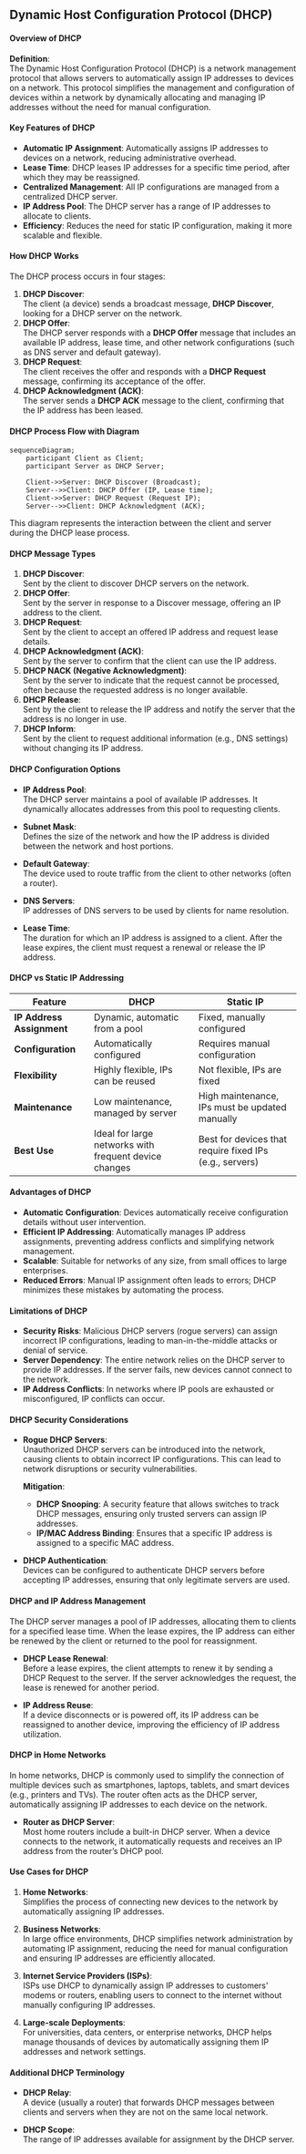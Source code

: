 ## **Dynamic Host Configuration Protocol (DHCP)**


#### **Overview of DHCP**

**Definition**:  
The Dynamic Host Configuration Protocol (DHCP) is a network management protocol that allows servers to automatically assign IP addresses to devices on a network. This protocol simplifies the management and configuration of devices within a network by dynamically allocating and managing IP addresses without the need for manual configuration.



#### **Key Features of DHCP**

- **Automatic IP Assignment**: Automatically assigns IP addresses to devices on a network, reducing administrative overhead.
- **Lease Time**: DHCP leases IP addresses for a specific time period, after which they may be reassigned.
- **Centralized Management**: All IP configurations are managed from a centralized DHCP server.
- **IP Address Pool**: The DHCP server has a range of IP addresses to allocate to clients.
- **Efficiency**: Reduces the need for static IP configuration, making it more scalable and flexible.



#### **How DHCP Works**

The DHCP process occurs in four stages:

1. **DHCP Discover**:  
   The client (a device) sends a broadcast message, **DHCP Discover**, looking for a DHCP server on the network.
2. **DHCP Offer**:  
   The DHCP server responds with a **DHCP Offer** message that includes an available IP address, lease time, and other network configurations (such as DNS server and default gateway).
3. **DHCP Request**:  
   The client receives the offer and responds with a **DHCP Request** message, confirming its acceptance of the offer.
4. **DHCP Acknowledgment (ACK)**:  
   The server sends a **DHCP ACK** message to the client, confirming that the IP address has been leased.



#### **DHCP Process Flow with Diagram**

```mermaid
sequenceDiagram;
    participant Client as Client;
    participant Server as DHCP Server;

    Client->>Server: DHCP Discover (Broadcast);
    Server-->>Client: DHCP Offer (IP, Lease time);
    Client->>Server: DHCP Request (Request IP);
    Server-->>Client: DHCP Acknowledgment (ACK);
```

This diagram represents the interaction between the client and server during the DHCP lease process.



#### **DHCP Message Types**

1. **DHCP Discover**:  
   Sent by the client to discover DHCP servers on the network.
2. **DHCP Offer**:  
   Sent by the server in response to a Discover message, offering an IP address to the client.
3. **DHCP Request**:  
   Sent by the client to accept an offered IP address and request lease details.
4. **DHCP Acknowledgment (ACK)**:  
   Sent by the server to confirm that the client can use the IP address.
5. **DHCP NACK (Negative Acknowledgment)**:  
   Sent by the server to indicate that the request cannot be processed, often because the requested address is no longer available.
6. **DHCP Release**:  
   Sent by the client to release the IP address and notify the server that the address is no longer in use.
7. **DHCP Inform**:  
   Sent by the client to request additional information (e.g., DNS settings) without changing its IP address.



#### **DHCP Configuration Options**

- **IP Address Pool**:  
  The DHCP server maintains a pool of available IP addresses. It dynamically allocates addresses from this pool to requesting clients.
  
- **Subnet Mask**:  
  Defines the size of the network and how the IP address is divided between the network and host portions.

- **Default Gateway**:  
  The device used to route traffic from the client to other networks (often a router).

- **DNS Servers**:  
  IP addresses of DNS servers to be used by clients for name resolution.

- **Lease Time**:  
  The duration for which an IP address is assigned to a client. After the lease expires, the client must request a renewal or release the IP address.



#### **DHCP vs Static IP Addressing**

| **Feature**              | **DHCP**                               | **Static IP**                           |
|--------------------------|----------------------------------------|-----------------------------------------|
| **IP Address Assignment** | Dynamic, automatic from a pool        | Fixed, manually configured              |
| **Configuration**         | Automatically configured               | Requires manual configuration          |
| **Flexibility**           | Highly flexible, IPs can be reused     | Not flexible, IPs are fixed             |
| **Maintenance**           | Low maintenance, managed by server     | High maintenance, IPs must be updated manually |
| **Best Use**              | Ideal for large networks with frequent device changes | Best for devices that require fixed IPs (e.g., servers) |



#### **Advantages of DHCP**

- **Automatic Configuration**: Devices automatically receive configuration details without user intervention.
- **Efficient IP Addressing**: Automatically manages IP address assignments, preventing address conflicts and simplifying network management.
- **Scalable**: Suitable for networks of any size, from small offices to large enterprises.
- **Reduced Errors**: Manual IP assignment often leads to errors; DHCP minimizes these mistakes by automating the process.



#### **Limitations of DHCP**

- **Security Risks**: Malicious DHCP servers (rogue servers) can assign incorrect IP configurations, leading to man-in-the-middle attacks or denial of service.
- **Server Dependency**: The entire network relies on the DHCP server to provide IP addresses. If the server fails, new devices cannot connect to the network.
- **IP Address Conflicts**: In networks where IP pools are exhausted or misconfigured, IP conflicts can occur.


#### **DHCP Security Considerations**

- **Rogue DHCP Servers**:  
  Unauthorized DHCP servers can be introduced into the network, causing clients to obtain incorrect IP configurations. This can lead to network disruptions or security vulnerabilities.
  
  **Mitigation**:  
  - **DHCP Snooping**: A security feature that allows switches to track DHCP messages, ensuring only trusted servers can assign IP addresses.
  - **IP/MAC Address Binding**: Ensures that a specific IP address is assigned to a specific MAC address.
  
- **DHCP Authentication**:  
  Devices can be configured to authenticate DHCP servers before accepting IP addresses, ensuring that only legitimate servers are used.



#### **DHCP and IP Address Management**

The DHCP server manages a pool of IP addresses, allocating them to clients for a specified lease time. When the lease expires, the IP address can either be renewed by the client or returned to the pool for reassignment.

- **DHCP Lease Renewal**:  
  Before a lease expires, the client attempts to renew it by sending a DHCP Request to the server. If the server acknowledges the request, the lease is renewed for another period.
  
- **IP Address Reuse**:  
  If a device disconnects or is powered off, its IP address can be reassigned to another device, improving the efficiency of IP address utilization.



#### **DHCP in Home Networks**

In home networks, DHCP is commonly used to simplify the connection of multiple devices such as smartphones, laptops, tablets, and smart devices (e.g., printers and TVs). The router often acts as the DHCP server, automatically assigning IP addresses to each device on the network.

- **Router as DHCP Server**:  
  Most home routers include a built-in DHCP server. When a device connects to the network, it automatically requests and receives an IP address from the router’s DHCP pool.



#### **Use Cases for DHCP**

1. **Home Networks**:  
   Simplifies the process of connecting new devices to the network by automatically assigning IP addresses.
   
2. **Business Networks**:  
   In large office environments, DHCP simplifies network administration by automating IP assignment, reducing the need for manual configuration and ensuring IP addresses are efficiently allocated.
   
3. **Internet Service Providers (ISPs)**:  
   ISPs use DHCP to dynamically assign IP addresses to customers' modems or routers, enabling users to connect to the internet without manually configuring IP addresses.
   
4. **Large-scale Deployments**:  
   For universities, data centers, or enterprise networks, DHCP helps manage thousands of devices by automatically assigning them IP addresses and network settings.



#### **Additional DHCP Terminology**

- **DHCP Relay**:  
  A device (usually a router) that forwards DHCP messages between clients and servers when they are not on the same local network.

- **DHCP Scope**:  
  The range of IP addresses available for assignment by the DHCP server.

